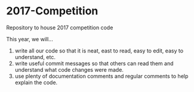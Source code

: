 # 2017-Competition
Repository to house 2017 competition code

This year, we will...
1. write all our code so that it is neat, east to read, easy to edit, easy to understand, etc.
2. write useful commit messages so that others can read them and understand what code changes were made.
3. use plenty of documentation comments and regular comments to help explain the code.

